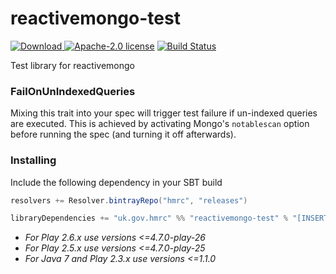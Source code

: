 # reactivemongo-test

[ ![Download](https://api.bintray.com/packages/hmrc/releases/reactivemongo-test/images/download.svg) ](https://bintray.com/hmrc/releases/reactivemongo-test/_latestVersion) [![Apache-2.0 license](http://img.shields.io/badge/license-Apache-brightgreen.svg)](http://www.apache.org/licenses/LICENSE-2.0.html)  [![Build Status](https://travis-ci.org/hmrc/reactivemongo-test.svg)](https://travis-ci.org/hmrc/reactivemongo-test) 

Test library for reactivemongo

### FailOnUnIndexedQueries

Mixing this trait into your spec will trigger test failure if un-indexed queries are executed. This is achieved by activating Mongo's `notablescan`
option before running the spec (and turning it off afterwards).

### Installing

Include the following dependency in your SBT build

```scala
resolvers += Resolver.bintrayRepo("hmrc", "releases")

libraryDependencies += "uk.gov.hmrc" %% "reactivemongo-test" % "[INSERT_VERSION]"
```
* *For Play 2.6.x use versions <=4.7.0-play-26*
* *For Play 2.5.x use versions <=4.7.0-play-25*
* *For Java 7 and Play 2.3.x use versions <=1.1.0*
